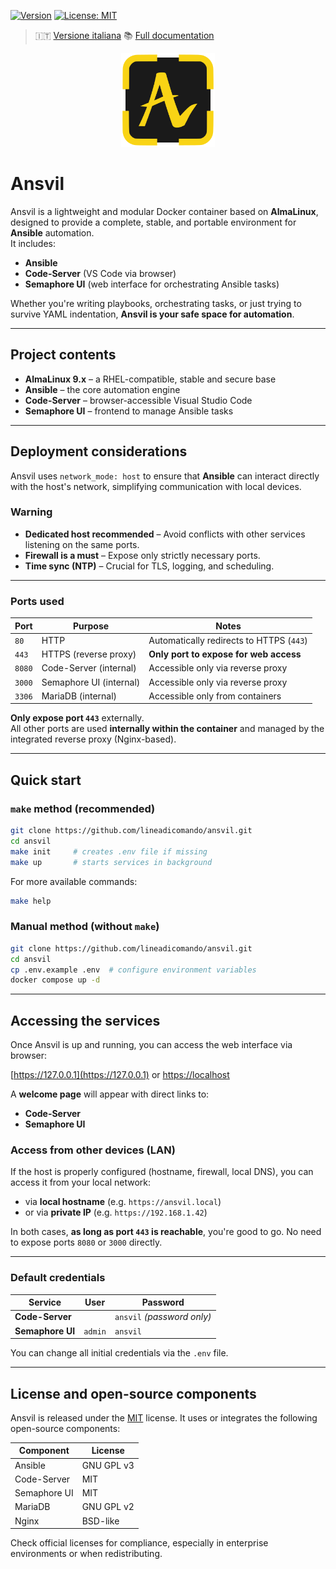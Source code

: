 [![Version](https://img.shields.io/badge/version-v0.1.13--beta-blue)](#)
[![License: MIT](https://img.shields.io/badge/License-MIT-yellow.svg)](https://opensource.org/licenses/MIT)

> 🇮🇹 [Versione italiana](README.it.md)
> 📚 [Full documentation](docs/en/index.md)

<p align="center">
  <img src="./front/html/img/logo.svg" alt="Ansvil logo" width="150">
</p>

# Ansvil

Ansvil is a lightweight and modular Docker container based on **AlmaLinux**, designed to provide a complete, stable, and portable environment for **Ansible** automation.  
It includes:

- **Ansible**
- **Code-Server** (VS Code via browser)
- **Semaphore UI** (web interface for orchestrating Ansible tasks)

Whether you're writing playbooks, orchestrating tasks, or just trying to survive YAML indentation, **Ansvil is your safe space for automation**.

---

## Project contents

- **AlmaLinux 9.x** – a RHEL-compatible, stable and secure base  
- **Ansible** – the core automation engine  
- **Code-Server** – browser-accessible Visual Studio Code  
- **Semaphore UI** – frontend to manage Ansible tasks  

---

## Deployment considerations

Ansvil uses `network_mode: host` to ensure that **Ansible** can interact directly with the host's network, simplifying communication with local devices.

### Warning

- **Dedicated host recommended** – Avoid conflicts with other services listening on the same ports.  
- **Firewall is a must** – Expose only strictly necessary ports.  
- **Time sync (NTP)** – Crucial for TLS, logging, and scheduling.

---

### Ports used

| Port  | Purpose                     | Notes                                        |
|-------|-----------------------------|----------------------------------------------|
| `80`  | HTTP                        | Automatically redirects to HTTPS (`443`)     |
| `443` | HTTPS (reverse proxy)       | **Only port to expose for web access**       |
| `8080`| Code-Server (internal)      | Accessible only via reverse proxy            |
| `3000`| Semaphore UI (internal)     | Accessible only via reverse proxy            |
| `3306`| MariaDB (internal)          | Accessible only from containers              |

**Only expose port `443`** externally.  
All other ports are used **internally within the container** and managed by the integrated reverse proxy (Nginx-based).

---

## Quick start

### `make` method (recommended)

```bash
git clone https://github.com/lineadicomando/ansvil.git
cd ansvil
make init     # creates .env file if missing
make up       # starts services in background
```

For more available commands:

```bash
make help
```

### Manual method (without `make`)

```bash
git clone https://github.com/lineadicomando/ansvil.git
cd ansvil
cp .env.example .env  # configure environment variables
docker compose up -d
````

---

## Accessing the services

Once Ansvil is up and running, you can access the web interface via browser:

[https://127.0.0.1](https://127.0.0.1) or [https://localhost](https://localhost)

A **welcome page** will appear with direct links to:

* **Code-Server**
* **Semaphore UI**

### Access from other devices (LAN)

If the host is properly configured (hostname, firewall, local DNS), you can access it from your local network:

* via **local hostname** (e.g. `https://ansvil.local`)
* or via **private IP** (e.g. `https://192.168.1.42`)

In both cases, **as long as port `443` is reachable**, you're good to go.
No need to expose ports `8080` or `3000` directly.

---

### Default credentials

| Service          | User    | Password                   |
| ---------------- | ------- | -------------------------- |
| **Code-Server**  |         | `ansvil` *(password only)* |
| **Semaphore UI** | `admin` | `ansvil`                   |

You can change all initial credentials via the `.env` file.

---


## License and open-source components

Ansvil is released under the [MIT](LICENSE) license.
It uses or integrates the following open-source components:

| Component    | License    |
| ------------ | ---------- |
| Ansible      | GNU GPL v3 |
| Code-Server  | MIT        |
| Semaphore UI | MIT        |
| MariaDB      | GNU GPL v2 |
| Nginx        | BSD-like   |

Check official licenses for compliance, especially in enterprise environments or when redistributing.